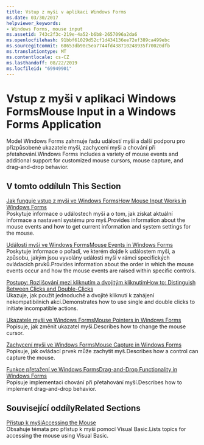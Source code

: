 ```yaml
---
title: Vstup z myši v aplikaci Windows Forms
ms.date: 03/30/2017
helpviewer_keywords:
- Windows Forms, mouse input
ms.assetid: 743c2f3c-219e-4a52-b6b8-2657096a2da6
ms.openlocfilehash: 91bbf61029d52cf1d434136ee72ef389ca499ebc
ms.sourcegitcommit: 68653db98c5ea7744fd438710248935f70020dfb
ms.translationtype: MT
ms.contentlocale: cs-CZ
ms.lasthandoff: 08/22/2019
ms.locfileid: "69949901"
---
```

# <a name="mouse-input-in-a-windows-forms-application"></a><span data-ttu-id="38fbb-102">Vstup z myši v aplikaci Windows Forms</span><span class="sxs-lookup"><span data-stu-id="38fbb-102">Mouse Input in a Windows Forms Application</span></span>
<span data-ttu-id="38fbb-103">Model Windows Forms zahrnuje řadu událostí myši a další podporu pro přizpůsobené ukazatele myši, zachycení myši a chování při přetahování.</span><span class="sxs-lookup"><span data-stu-id="38fbb-103">Windows Forms includes a variety of mouse events and additional support for customized mouse cursors, mouse capture, and drag-and-drop behavior.</span></span>  
  
## <a name="in-this-section"></a><span data-ttu-id="38fbb-104">V tomto oddílu</span><span class="sxs-lookup"><span data-stu-id="38fbb-104">In This Section</span></span>  
 [<span data-ttu-id="38fbb-105">Jak funguje vstup z myši ve Windows Forms</span><span class="sxs-lookup"><span data-stu-id="38fbb-105">How Mouse Input Works in Windows Forms</span></span>](how-mouse-input-works-in-windows-forms.md)  
 <span data-ttu-id="38fbb-106">Poskytuje informace o událostech myši a o tom, jak získat aktuální informace a nastavení systému pro myš.</span><span class="sxs-lookup"><span data-stu-id="38fbb-106">Provides information about the mouse events and how to get current information and system settings for the mouse.</span></span>  
  
 [<span data-ttu-id="38fbb-107">Události myši ve Windows Forms</span><span class="sxs-lookup"><span data-stu-id="38fbb-107">Mouse Events in Windows Forms</span></span>](mouse-events-in-windows-forms.md)  
 <span data-ttu-id="38fbb-108">Poskytuje informace o pořadí, ve kterém dojde k událostem myši, a způsobu, jakým jsou vyvolány události myši v rámci specifických ovládacích prvků.</span><span class="sxs-lookup"><span data-stu-id="38fbb-108">Provides information about the order in which the mouse events occur and how the mouse events are raised within specific controls.</span></span>  
  
 [<span data-ttu-id="38fbb-109">Postupy: Rozlišování mezi kliknutím a dvojitým kliknutím</span><span class="sxs-lookup"><span data-stu-id="38fbb-109">How to: Distinguish Between Clicks and Double-Clicks</span></span>](how-to-distinguish-between-clicks-and-double-clicks.md)  
 <span data-ttu-id="38fbb-110">Ukazuje, jak použít jednoduché a dvojité kliknutí k zahájení nekompatibilních akcí.</span><span class="sxs-lookup"><span data-stu-id="38fbb-110">Demonstrates how to use single and double clicks to initiate incompatible actions.</span></span>  
  
 [<span data-ttu-id="38fbb-111">Ukazatele myši ve Windows Forms</span><span class="sxs-lookup"><span data-stu-id="38fbb-111">Mouse Pointers in Windows Forms</span></span>](mouse-pointers-in-windows-forms.md)  
 <span data-ttu-id="38fbb-112">Popisuje, jak změnit ukazatel myši.</span><span class="sxs-lookup"><span data-stu-id="38fbb-112">Describes how to change the mouse cursor.</span></span>  
  
 [<span data-ttu-id="38fbb-113">Zachycení myši ve Windows Forms</span><span class="sxs-lookup"><span data-stu-id="38fbb-113">Mouse Capture in Windows Forms</span></span>](mouse-capture-in-windows-forms.md)  
 <span data-ttu-id="38fbb-114">Popisuje, jak ovládací prvek může zachytit myš.</span><span class="sxs-lookup"><span data-stu-id="38fbb-114">Describes how a control can capture the mouse.</span></span>  
  
 [<span data-ttu-id="38fbb-115">Funkce přetažení ve Windows Forms</span><span class="sxs-lookup"><span data-stu-id="38fbb-115">Drag-and-Drop Functionality in Windows Forms</span></span>](drag-and-drop-functionality-in-windows-forms.md)  
 <span data-ttu-id="38fbb-116">Popisuje implementaci chování při přetahování myší.</span><span class="sxs-lookup"><span data-stu-id="38fbb-116">Describes how to implement drag-and-drop behavior.</span></span>  
  
## <a name="related-sections"></a><span data-ttu-id="38fbb-117">Související oddíly</span><span class="sxs-lookup"><span data-stu-id="38fbb-117">Related Sections</span></span>  
 [<span data-ttu-id="38fbb-118">Přístup k myši</span><span class="sxs-lookup"><span data-stu-id="38fbb-118">Accessing the Mouse</span></span>](../../visual-basic/developing-apps/programming/computer-resources/accessing-the-mouse.md)  
 <span data-ttu-id="38fbb-119">Obsahuje témata pro přístup k myši pomocí Visual Basic.</span><span class="sxs-lookup"><span data-stu-id="38fbb-119">Lists topics for accessing the mouse using Visual Basic.</span></span>
